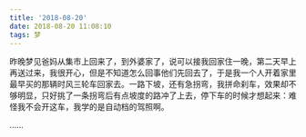 ```yaml
---
title: '2018-08-20'
date: 2018-08-20 11:08:10
tags: 梦
---
```


昨晚梦见爸妈从集市上回来了，到外婆家了，说可以接我回家住一晚，第二天早上再送过来，我很开心，但是不知道怎么回事他们先回去了，于是我一个人开着家里最早买的那辆时风三轮车回家去。一路下坡，还有急拐弯，我拼命刹车，效果却不够明显，只好挑了一条拐弯后有点坡度的路冲了上去，停下车的时候才想起来：难怪我不会开这车，我学的是自动档的驾照啊。

......


